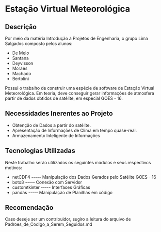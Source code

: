 # Estação Virtual Meteorológica
 
## Descrição

Por meio da matéria Introdução à Projetos de Engenharia,
o grupo Lima Salgados composto pelos alunos:

* De Melo
* Santana 
* Deyvisson
* Moraes
* Machado
* Bertolini

Possui o trabalho de construir uma espécie de software de
Estação Virtual Meteorológica. Em teoria, deve conseguir gerar
informações de atmosfera partir de dados obtidos de satélite,
em especial GOES - 16.

## Necessidades Inerentes ao Projeto

* Obtenção de Dados a partir do satélite.
* Apresentação de Informações de Clima em tempo quase-real.
* Armazenamento Inteligente de Informações

## Tecnologias Utilizadas

Neste trabalho serão utilizados os seguintes módulos e seus respectivos
motivos:

* netCDF4 ----- Manipulação dos Dados Gerados pelo Satélite GOES - 16
* boto3 ----- Conexão com Servidor
* customtkinter ----- Interfaces Gráficas
* pandas ----- Manipulação de Planilhas em código

## Recomendação
Caso deseje ser um contribuidor, sugiro a leitura do arquivo de
Padroes_de_Codigo_a_Serem_Seguidos.md